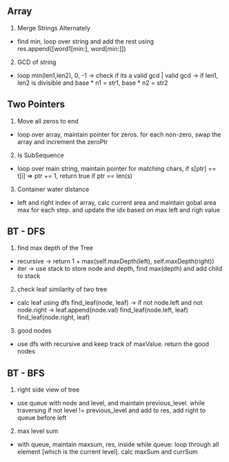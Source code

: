 
## Array

1. Merge Strings Alternately
  - find min, loop over string and add the rest using res.append([word1[min:], word[min:]])
2. GCD of string
  - loop min(len1,len2), 0, -1 -> check if its a valid gcd | valid gcd -> if len1, len2 is divisible and base * n1 = str1, base * n2 = str2

## Two Pointers

1. Move all zeros to end
  - loop over array, maintain pointer for zeros. for each non-zero, swap the array and increment the zeroPtr
2. Is SubSequence
  - loop over main string, maintain pointer for matching chars, if s[ptr] == t[i] => ptr += 1, return true if ptr == len(s)
3. Container water distance
  - left and right index of array, calc current area and maintain gobal area max for each step. and update the idx based on max left and righ value

## BT - DFS

1. find max depth of the Tree
  - recursive -> return 1 + max(self.maxDepth(left), self.maxDepth(right))
  - iter -> use stack to store node and depth, find max(depth) and add child to stack
2. check leaf similarity of two tree
  - calc leaf using dfs find_leaf(node, leaf) -> if not node.left and not node.right -> leaf.append(node.val) find_leaf(node.left, leaf) find_leaf(node.right, leaf)
3. good nodes
  - use dfs with recursive and keep track of maxValue. return the good nodes

## BT - BFS

1. right side view of tree
  - use queue with node and level, and maintain previous_level. while traversing if not level != previous_level and add to res, add right to queue before left
2. max level sum
  - with queue, maintain maxsum, res, inside while queue: loop through all element [which is the current level]. calc maxSum and currSum